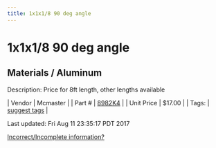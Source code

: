 ```yaml
---
title: 1x1x1/8 90 deg angle
---
```


# 1x1x1/8 90 deg angle
## Materials / Aluminum
Description: 	Price for 8ft length, other lengths available 

| Vendor | Mcmaster | 
| Part # | [8982K4](https://www.mcmaster.com/#8982K4) | 
| Unit Price | $17.00 | 
| Tags: | [suggest tags](https://docs.google.com/forms/d/e/1FAIpQLSeWyY8v3RgOty-MyWmh9U0iivNYN_molChYyS-0U-o-kOAv_g/viewform) | 

Last updated: Fri Aug 11 23:35:17 PDT 2017

 [Incorrect/Incomplete information?](https://docs.google.com/forms/d/e/1FAIpQLSeWyY8v3RgOty-MyWmh9U0iivNYN_molChYyS-0U-o-kOAv_g/viewform)